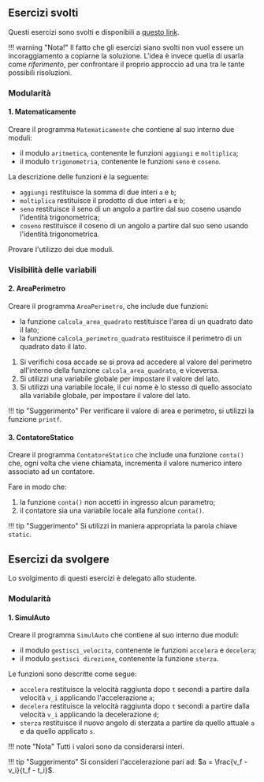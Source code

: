 ## Esercizi svolti

Questi esercizi sono svolti e disponibili a [questo link](https://github.com/anhelus/informatica-dm-uniba-ex.git).

!!! warning "Nota!"
	Il fatto che gli esercizi siano svolti non vuol essere un incoraggiamento a copiarne la soluzione. L'idea è invece quella di usarla come *riferimento*, per confrontare il proprio approccio ad una tra le tante possibili risoluzioni.

### Modularità

#### 1. Matematicamente

Creare il programma `Matematicamente` che contiene al suo interno due moduli: 

* il modulo `aritmetica`, contenente le funzioni `aggiungi` e `moltiplica`;
* il modulo `trigonometria`, contenente le funzioni `seno` e `coseno`.

La descrizione delle funzioni è la seguente:

* `aggiungi` restituisce la somma di due interi `a` e `b`;
* `moltiplica` restituisce il prodotto di due interi `a` e `b`;
* `seno` restituisce il seno di un angolo a partire dal suo coseno usando l'identità trigonometrica;
* `coseno` restituisce il coseno di un angolo a partire dal suo seno usando l'identità trigonometrica.

Provare l'utilizzo dei due moduli.

### Visibilità delle variabili

#### 2. AreaPerimetro

Creare il programma `AreaPerimetro`, che include due funzioni:

* la funzione `calcola_area_quadrato` restituisce l'area di un quadrato dato il lato;
* la funzione `calcola_perimetro_quadrato` restituisce il perimetro di un quadrato dato il lato.

1. Si verifichi cosa accade se si prova ad accedere al valore del perimetro all'interno della funzione `calcola_area_quadrato`, e viceversa.
2. Si utilizzi una variabile globale per impostare il valore del lato.
3. Si utilizzi una variabile locale, il cui nome è lo stesso di quello associato alla variabile globale, per impostare il valore del lato.

!!! tip "Suggerimento"
	Per verificare il valore di area e perimetro, si utilizzi la funzione `printf`.

#### 3. ContatoreStatico

Creare il programma `ContatoreStatico` che include una funzione `conta()` che, ogni volta che viene chiamata, incrementa il valore numerico intero associato ad un contatore.

Fare in modo che:
1. la funzione `conta()` non accetti in ingresso alcun parametro;
2. il contatore sia una variabile locale alla funzione `conta()`.

!!! tip "Suggerimento"
	Si utilizzi in maniera appropriata la parola chiave `static`.

## Esercizi da svolgere

Lo svolgimento di questi esercizi è delegato allo studente.

### Modularità

#### 1. SimulAuto

Creare il programma `SimulAuto` che contiene al suo interno due moduli:

* il modulo `gestisci_velocita`, contenente le funzioni `accelera` e `decelera`;
* il modulo `gestisci direzione`, contenente la funzione `sterza`.

Le funzioni sono descritte come segue:

* `accelera` restituisce la velocità raggiunta dopo `t` secondi a partire dalla velocità `v_i` applicando l'accelerazione `a`;
* `decelera` restituisce la velocità raggiunta dopo `t` secondi a partire dalla velocità `v_i` applicando la decelerazione `d`;
* `sterza` restituisce il nuovo angolo di sterzata a partire da quello attuale `a` e da quello applicato `s`.

!!! note "Nota"
	Tutti i valori sono da considerarsi interi.

!!! tip "Suggerimento"
	Si consideri l'accelerazione pari ad: $a = \frac{v_f - v_i}{t_f - t_i}$.